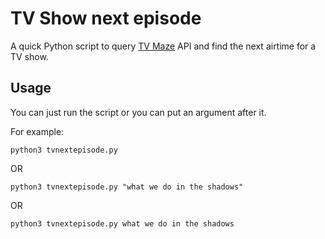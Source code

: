 # TV Show next episode

A quick Python script to query [TV Maze](https://tvmaze.com) API and find the next airtime for a TV show.

## Usage

You can just run the script or you can put an argument after it.

For example:

`python3 tvnextepisode.py`

OR

`python3 tvnextepisode.py "what we do in the shadows"`

OR

`python3 tvnextepisode.py what we do in the shadows`
